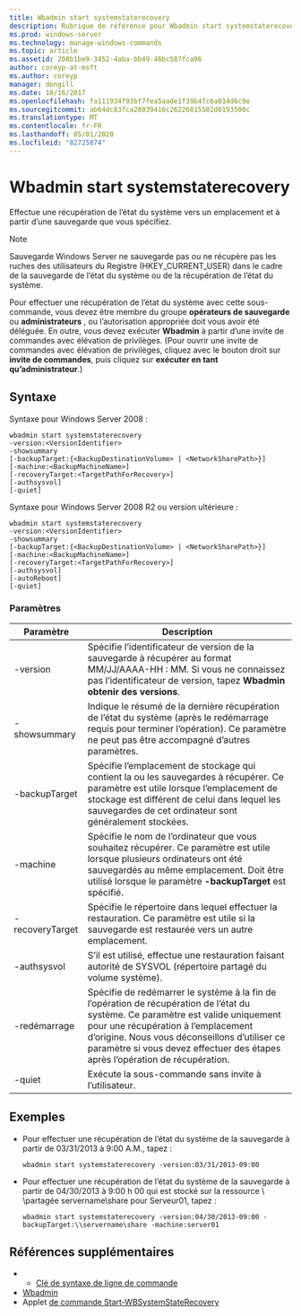 ```yaml
---
title: Wbadmin start systemstaterecovery
description: Rubrique de référence pour Wbadmin start systemstaterecovery, qui effectue une récupération de l’état du système vers un emplacement, et à partir d’une sauvegarde que vous spécifiez.
ms.prod: windows-server
ms.technology: manage-windows-commands
ms.topic: article
ms.assetid: 208b1be9-3452-4aba-bb49-46bc587fca96
author: coreyp-at-msft
ms.author: coreyp
manager: dongill
ms.date: 10/16/2017
ms.openlocfilehash: fa111934f93bf7fea5aade1f39b4fc6a014d6c9e
ms.sourcegitcommit: ab64dc83fca28039416c26226815502d0193500c
ms.translationtype: MT
ms.contentlocale: fr-FR
ms.lasthandoff: 05/01/2020
ms.locfileid: "82725874"
---
```

# <a name="wbadmin-start-systemstaterecovery"></a>Wbadmin start systemstaterecovery



Effectue une récupération de l’état du système vers un emplacement et à partir d’une sauvegarde que vous spécifiez.

> [!NOTE]
> Sauvegarde Windows Server ne sauvegarde pas ou ne récupère pas les ruches des utilisateurs du Registre (HKEY_CURRENT_USER) dans le cadre de la sauvegarde de l’état du système ou de la récupération de l’état du système.

Pour effectuer une récupération de l’état du système avec cette sous-commande, vous devez être membre du groupe **opérateurs de sauvegarde** ou **administrateurs** , ou l’autorisation appropriée doit vous avoir été déléguée. En outre, vous devez exécuter **Wbadmin** à partir d’une invite de commandes avec élévation de privilèges. (Pour ouvrir une invite de commandes avec élévation de privilèges, cliquez avec le bouton droit sur **invite de commandes**, puis cliquez sur **exécuter en tant qu’administrateur**.)



## <a name="syntax"></a>Syntaxe

Syntaxe pour Windows Server 2008 :
```
wbadmin start systemstaterecovery
-version:<VersionIdentifier>
-showsummary
[-backupTarget:{<BackupDestinationVolume> | <NetworkSharePath>}]
[-machine:<BackupMachineName>]
[-recoveryTarget:<TargetPathForRecovery>]
[-authsysvol]
[-quiet]
```
Syntaxe pour Windows Server 2008 R2 ou version ultérieure :
```
wbadmin start systemstaterecovery
-version:<VersionIdentifier>
-showsummary
[-backupTarget:{<BackupDestinationVolume> | <NetworkSharePath>}]
[-machine:<BackupMachineName>]
[-recoveryTarget:<TargetPathForRecovery>]
[-authsysvol]
[-autoReboot]
[-quiet]
```

### <a name="parameters"></a>Paramètres

|Paramètre|Description|
|---------|-----------|
|-version|Spécifie l’identificateur de version de la sauvegarde à récupérer au format MM/JJ/AAAA-HH : MM. Si vous ne connaissez pas l’identificateur de version, tapez **Wbadmin obtenir des versions**.|
|-showsummary|Indique le résumé de la dernière récupération de l’état du système (après le redémarrage requis pour terminer l’opération). Ce paramètre ne peut pas être accompagné d’autres paramètres.|
|-backupTarget|Spécifie l’emplacement de stockage qui contient la ou les sauvegardes à récupérer. Ce paramètre est utile lorsque l’emplacement de stockage est différent de celui dans lequel les sauvegardes de cet ordinateur sont généralement stockées.|
|-machine|Spécifie le nom de l’ordinateur que vous souhaitez récupérer. Ce paramètre est utile lorsque plusieurs ordinateurs ont été sauvegardés au même emplacement. Doit être utilisé lorsque le paramètre **-backupTarget** est spécifié.|
|-recoveryTarget|Spécifie le répertoire dans lequel effectuer la restauration. Ce paramètre est utile si la sauvegarde est restaurée vers un autre emplacement.|
|-authsysvol|S’il est utilisé, effectue une restauration faisant autorité de SYSVOL (répertoire partagé du volume système).|
|-redémarrage|Spécifie de redémarrer le système à la fin de l’opération de récupération de l’état du système. Ce paramètre est valide uniquement pour une récupération à l’emplacement d’origine. Nous vous déconseillons d’utiliser ce paramètre si vous devez effectuer des étapes après l’opération de récupération.|
|-quiet|Exécute la sous-commande sans invite à l’utilisateur.|

## <a name="examples"></a>Exemples

- Pour effectuer une récupération de l’état du système de la sauvegarde à partir de 03/31/2013 à 9:00 A.M., tapez :  
  ```
  wbadmin start systemstaterecovery -version:03/31/2013-09:00
  ```  
- Pour effectuer une récupération de l’état du système de la sauvegarde à partir de 04/30/2013 à 9:00 h 00 qui est stocké sur la ressource \\ \\partagée servername\share pour Serveur01, tapez :  
  ```
  wbadmin start systemstaterecovery -version:04/30/2013-09:00 -backupTarget:\\servername\share -machine:server01
  ```

## <a name="additional-references"></a>Références supplémentaires

-   - [Clé de syntaxe de ligne de commande](command-line-syntax-key.md)
-   [Wbadmin](wbadmin.md)
-   Applet [de commande Start-WBSystemStateRecovery](https://technet.microsoft.com/library/jj902449.aspx)